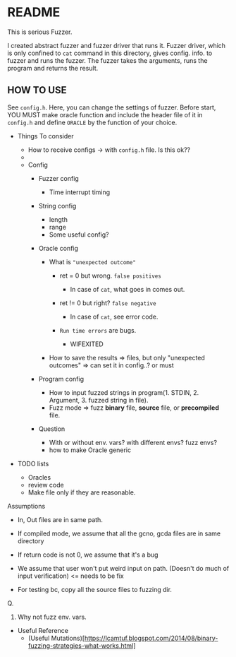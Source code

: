 # README

This is serious Fuzzer.

I created abstract fuzzer and fuzzer driver that runs it. Fuzzer driver, which is only confined to `cat` command in this directory, gives config. info. to fuzzer and runs the fuzzer. The fuzzer takes the arguments, runs the program and returns the result.

## HOW TO USE

See `config.h`. Here, you can change the settings of fuzzer. Before start, YOU MUST make oracle function and include the header file of it in `config.h` and define `ORACLE` by the function of your choice.
 

- Things To consider
  - How to receive configs -> with `config.h` file. Is this ok??
  - 
  - Config
    - Fuzzer config
      - Time interrupt timing
    - String config
      - length
      - range
      - Some useful config?
    - Oracle config
      - What is `"unexpected outcome"`
        - ret = 0 but wrong. `false positives`
          - In case of `cat`, what goes in comes out. 
        - ret != 0 but right? `false negative`
          - In case of `cat`, see error code. 
        - `Run time errors` are bugs.

          - WIFEXITED
  
      - How to save the results => files, but only "unexpected outcomes" => can set it in config..? or must


    - Program config
      - How to input fuzzed strings in program(1. STDIN, 2. Argument, 3. fuzzed string in file).
      - Fuzz mode => fuzz **binary** file, **source** file, or **precompiled** file.

    - Question
      - With or without env. vars? with different envs? fuzz envs?
      - how to make Oracle generic
  
- TODO lists
  - Oracles
  - review code
  - Make file only if they are reasonable.

Assumptions
- In, Out files are in same path.
- If compiled mode, we assume that all the gcno, gcda files are in same directory
- If return code is not 0, we assume that it's a bug
- We assume that user won't put weird input on path. (Doesn't do much of input verification) <= needs to be fix
  
- For testing bc, copy all the source files to fuzzing dir.


Q.
1. Why not fuzz env. vars.

- Useful Reference
  - (Useful Mutations)[https://lcamtuf.blogspot.com/2014/08/binary-fuzzing-strategies-what-works.html]